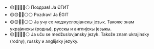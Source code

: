 - 🟡🔵🔵🔵🔵⚪ Поздрав! Ја ЄГИТ
- 🟡🟡🔵🔵⚪⚪ Pozdrav! Ja ĚGIT
- 🟡🟡🔴🔴⚪⚪ Ја учу се меджусловјанскы језык. Такоже знам украјинскы (родны), русскы и англијскы језыкы.
- 🟡🔴🔴🔴🔴⚪ Ja uču se medžuslovjansky jezyk. Takože znam ukrajinsky (rodny), russky и anglijsky jezyky.
